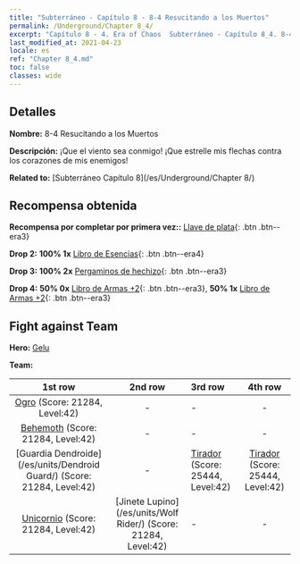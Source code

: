 ```yaml
---
title: "Subterráneo - Capítulo 8 - 8-4 Resucitando a los Muertos"
permalink: /Underground/Chapter 8_4/
excerpt: "Capítulo 8 - 4. Era of Chaos  Subterráneo - Capítulo 8_4. 8-4 Resucitando a los Muertos"
last_modified_at: 2021-04-23
locale: es
ref: "Chapter 8_4.md"
toc: false
classes: wide
---
```


## Detalles

 **Nombre:** 8-4 Resucitando a los Muertos

 **Descripción:** ¡Que el viento sea conmigo! ¡Que estrelle mis flechas contra los corazones de mis enemigos!

 **Related to:** [Subterráneo Capítulo 8](/es/Underground/Chapter 8/)

## Recompensa obtenida

 **Recompensa por completar por primera vez::** [Llave de plata](/ItemsES/con_693/){: .btn .btn--era3}

 **Drop 2:** **100% 1x** [Libro de Esencias](/ItemsES/mat_39/){: .btn .btn--era4}

 **Drop 3:** **100% 2x** [Pergaminos de hechizo](/ItemsES/con_694/){: .btn .btn--era3}

 **Drop 4:** **50% 0x** [Libro de Armas +2](/ItemsES/mat_32/){: .btn .btn--era3}, **50% 1x** [Libro de Armas +2](/ItemsES/mat_32/){: .btn .btn--era3}


## Fight against Team
 **Hero:** [Gelu](/es/heroes/Gelu/)

 **Team:**


  | 1st row | 2nd row | 3rd row | 4th row |
  |:----:|:----:|:----|:----:|
  | [Ogro](/es/units/Ogre/) (Score: 21284, Level:42)  | - | - | - |
  | [Behemoth](/es/units/Behemoth/) (Score: 21284, Level:42)  | - | - | - |
  | [Guardia Dendroide](/es/units/Dendroid Guard/) (Score: 21284, Level:42)  | - | [Tirador](/es/units/Sharpshooter/) (Score: 25444, Level:42)  | [Tirador](/es/units/Sharpshooter/) (Score: 25444, Level:42)  |
  | [Unicornio](/es/units/Unicorn/) (Score: 21284, Level:42)  | [Jinete Lupino](/es/units/Wolf Rider/) (Score: 21284, Level:42)  | - | - |


